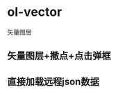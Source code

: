 # ol-vector

矢量图层

## 矢量图层+撒点+点击弹框

<preview comp="vector"></preview>

## 直接加载远程json数据

<preview comp="vectorGeoJson"></preview>
